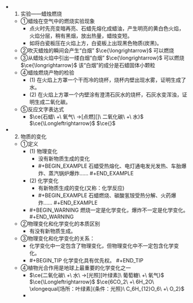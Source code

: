 -
  1. 实验——蜡烛燃烧
	- ①蜡烛在空气中的燃烧实验现象
		- 点火时先亮变暗再亮、石蜡先熔化成蜡油，产生明亮的黄白色火焰，火焰分层，稍有黑烟，放出热量，蜡烛变短。
		- 如将白瓷板压在火焰上方，白瓷板上出现黑色物质(炭黑)。
	- ②吹灭蜡烛的瞬间会产生“白烟” $\ce{\longrightarrow}$ 可以燃烧
	- ③从蜡烛火焰中引出一缕白烟“白烟” $\ce{\longrightarrow}$ 可以燃烧 $\ce{\longrightarrow}$ 该“白烟”的成分是石蜡固体小颗粒
	- ④蜡烛燃烧产物的检验
		- (1) 在火焰上方罩一个干而冷的烧杯，烧杯内壁出现水雾，证明生成了水。
		- (2) 在火焰上方罩一个内壁涂有澄清石灰水的烧杯，石灰水变浑浊，证明生成二氧化碳。
	- ⑤反应文字表达式
		- $\ce{石蜡\ +\ 氧气\ ->[点燃][]\ 二氧化碳\ +\ 水}$ $\ce{\Longleftrightarrow}$ $\ce{}$
-
  2. 物质的变化
	- ①定义
		- (1) 物理变化
			- 没有新物质生成的变化
			-
			  #+BEGIN_EXAMPLE
			  石蜡受热熔化、电灯通电发光发热、车胎爆炸、蒸汽锅炉爆炸……
			  #+END_EXAMPLE
		- (2) 化学变化
			- 有新物质生成的变化(又称：化学反应)
			-
			  #+BEGIN_EXAMPLE
			  石蜡燃烧、碳酸氢铵受热分解、火药爆炸……
			  #+END_EXAMPLE
		-
		  #+BEGIN_WARNING
		  燃烧一定是化学变化，爆炸不一定是化学变化。
		  #+END_WARNING
	- ②物理变化和化学变化的本质区别
		- 有没有新物质生成。
	- ③物理变化和化学变化的关系：
		- 化学变化中一定包含了物理变化，但物理变化中不一定包含化学变化。
		-
		  #+BEGIN_TIP
		  化学变化具有优先权。
		  #+END_TIP
	- ④植物光合作用是地球上最重要的化学变化之一
		- $\ce{二氧化碳\ +\ 水\ ->[光照][叶绿素]\ 葡萄糖\ +\ 氧气}$ $\ce{\Longleftrightarrow}$ $\ce{6CO_2\ +\ 6H_2O\ \xlongequal[场所：叶绿素]{条件：光照}\ C_6H_{12}O_6\ +\ O_2}$
		-